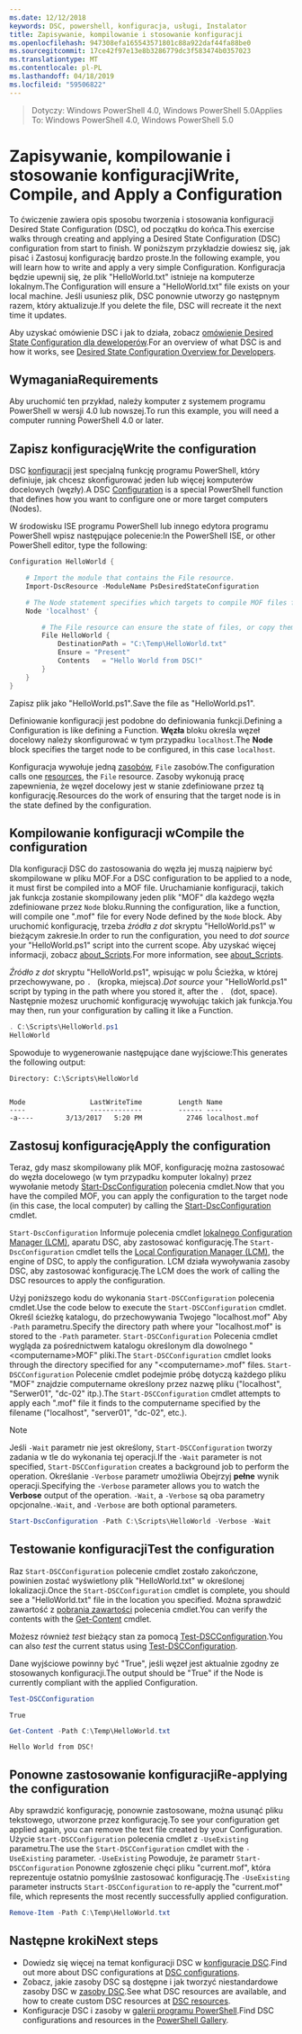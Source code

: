 ```yaml
---
ms.date: 12/12/2018
keywords: DSC, powershell, konfiguracja, usługi, Instalator
title: Zapisywanie, kompilowanie i stosowanie konfiguracji
ms.openlocfilehash: 947308efa165543571801c88a922daf44fa88be0
ms.sourcegitcommit: 17ce42f97e13e8b3286779dc3f583474b0357023
ms.translationtype: MT
ms.contentlocale: pl-PL
ms.lasthandoff: 04/18/2019
ms.locfileid: "59506822"
---
```

> <span data-ttu-id="a814c-103">Dotyczy: Windows PowerShell 4.0, Windows PowerShell 5.0</span><span class="sxs-lookup"><span data-stu-id="a814c-103">Applies To: Windows PowerShell 4.0, Windows PowerShell 5.0</span></span>

# <a name="write-compile-and-apply-a-configuration"></a><span data-ttu-id="a814c-104">Zapisywanie, kompilowanie i stosowanie konfiguracji</span><span class="sxs-lookup"><span data-stu-id="a814c-104">Write, Compile, and Apply a Configuration</span></span>

<span data-ttu-id="a814c-105">To ćwiczenie zawiera opis sposobu tworzenia i stosowania konfiguracji Desired State Configuration (DSC), od początku do końca.</span><span class="sxs-lookup"><span data-stu-id="a814c-105">This exercise walks through creating and applying a Desired State Configuration (DSC) configuration from start to finish.</span></span>
<span data-ttu-id="a814c-106">W poniższym przykładzie dowiesz się, jak pisać i Zastosuj konfigurację bardzo proste.</span><span class="sxs-lookup"><span data-stu-id="a814c-106">In the following example, you will learn how to write and apply a very simple Configuration.</span></span> <span data-ttu-id="a814c-107">Konfiguracja będzie upewnij się, że plik "HelloWorld.txt" istnieje na komputerze lokalnym.</span><span class="sxs-lookup"><span data-stu-id="a814c-107">The Configuration will ensure a "HelloWorld.txt" file exists on your local machine.</span></span> <span data-ttu-id="a814c-108">Jeśli usuniesz plik, DSC ponownie utworzy go następnym razem, który aktualizuje.</span><span class="sxs-lookup"><span data-stu-id="a814c-108">If you delete the file, DSC will recreate it the next time it updates.</span></span>

<span data-ttu-id="a814c-109">Aby uzyskać omówienie DSC i jak to działa, zobacz [omówienie Desired State Configuration dla deweloperów](../overview/overview.md).</span><span class="sxs-lookup"><span data-stu-id="a814c-109">For an overview of what DSC is and how it works, see [Desired State Configuration Overview for Developers](../overview/overview.md).</span></span>

## <a name="requirements"></a><span data-ttu-id="a814c-110">Wymagania</span><span class="sxs-lookup"><span data-stu-id="a814c-110">Requirements</span></span>

<span data-ttu-id="a814c-111">Aby uruchomić ten przykład, należy komputer z systemem programu PowerShell w wersji 4.0 lub nowszej.</span><span class="sxs-lookup"><span data-stu-id="a814c-111">To run this example, you will need a computer running PowerShell 4.0 or later.</span></span>

## <a name="write-the-configuration"></a><span data-ttu-id="a814c-112">Zapisz konfigurację</span><span class="sxs-lookup"><span data-stu-id="a814c-112">Write the configuration</span></span>

<span data-ttu-id="a814c-113">DSC [konfiguracji](configurations.md) jest specjalną funkcję programu PowerShell, który definiuje, jak chcesz skonfigurować jeden lub więcej komputerów docelowych (węzły).</span><span class="sxs-lookup"><span data-stu-id="a814c-113">A DSC [Configuration](configurations.md) is a special PowerShell function that defines how you want to configure one or more target computers (Nodes).</span></span>

<span data-ttu-id="a814c-114">W środowisku ISE programu PowerShell lub innego edytora programu PowerShell wpisz następujące polecenie:</span><span class="sxs-lookup"><span data-stu-id="a814c-114">In the PowerShell ISE, or other PowerShell editor, type the following:</span></span>

```powershell
Configuration HelloWorld {

    # Import the module that contains the File resource.
    Import-DscResource -ModuleName PsDesiredStateConfiguration

    # The Node statement specifies which targets to compile MOF files for, when this configuration is executed.
    Node 'localhost' {

        # The File resource can ensure the state of files, or copy them from a source to a destination with persistent updates.
        File HelloWorld {
            DestinationPath = "C:\Temp\HelloWorld.txt"
            Ensure = "Present"
            Contents   = "Hello World from DSC!"
        }
    }
}
```

<span data-ttu-id="a814c-115">Zapisz plik jako "HelloWorld.ps1".</span><span class="sxs-lookup"><span data-stu-id="a814c-115">Save the file as "HelloWorld.ps1".</span></span>

<span data-ttu-id="a814c-116">Definiowanie konfiguracji jest podobne do definiowania funkcji.</span><span class="sxs-lookup"><span data-stu-id="a814c-116">Defining a Configuration is like defining a Function.</span></span> <span data-ttu-id="a814c-117">**Węzła** bloku określa węzeł docelowy należy skonfigurować w tym przypadku `localhost`.</span><span class="sxs-lookup"><span data-stu-id="a814c-117">The **Node** block specifies the target node to be configured, in this case `localhost`.</span></span>

<span data-ttu-id="a814c-118">Konfiguracja wywołuje jedną [zasobów](../resources/resources.md), `File` zasobów.</span><span class="sxs-lookup"><span data-stu-id="a814c-118">The configuration calls one [resources](../resources/resources.md), the `File` resource.</span></span> <span data-ttu-id="a814c-119">Zasoby wykonują pracę zapewnienia, że węzeł docelowy jest w stanie zdefiniowane przez tą konfigurację.</span><span class="sxs-lookup"><span data-stu-id="a814c-119">Resources do the work of ensuring that the target node is in the state defined by the configuration.</span></span>

## <a name="compile-the-configuration"></a><span data-ttu-id="a814c-120">Kompilowanie konfiguracji w</span><span class="sxs-lookup"><span data-stu-id="a814c-120">Compile the configuration</span></span>

<span data-ttu-id="a814c-121">Dla konfiguracji DSC do zastosowania do węzła jej muszą najpierw być skompilowane w pliku MOF.</span><span class="sxs-lookup"><span data-stu-id="a814c-121">For a DSC configuration to be applied to a node, it must first be compiled into a MOF file.</span></span>
<span data-ttu-id="a814c-122">Uruchamianie konfiguracji, takich jak funkcja zostanie skompilowany jeden plik "MOF" dla każdego węzła zdefiniowane przez `Node` bloku.</span><span class="sxs-lookup"><span data-stu-id="a814c-122">Running the configuration, like a function, will compile one ".mof" file for every Node defined by the `Node` block.</span></span>
<span data-ttu-id="a814c-123">Aby uruchomić konfigurację, trzeba *źródła z dot* skryptu "HelloWorld.ps1" w bieżącym zakresie.</span><span class="sxs-lookup"><span data-stu-id="a814c-123">In order to run the configuration, you need to *dot source* your "HelloWorld.ps1" script into the current scope.</span></span>
<span data-ttu-id="a814c-124">Aby uzyskać więcej informacji, zobacz [about_Scripts](/powershell/module/microsoft.powershell.core/about/about_scripts?view=powershell-6#script-scope-and-dot-sourcing).</span><span class="sxs-lookup"><span data-stu-id="a814c-124">For more information, see [about_Scripts](/powershell/module/microsoft.powershell.core/about/about_scripts?view=powershell-6#script-scope-and-dot-sourcing).</span></span>

<!-- markdownlint-disable MD038 -->
<span data-ttu-id="a814c-125">*Źródło z dot* skryptu "HelloWorld.ps1", wpisując w polu Ścieżka, w której przechowywane, po `. ` (kropka, miejsca).</span><span class="sxs-lookup"><span data-stu-id="a814c-125">*Dot source* your "HelloWorld.ps1" script by typing in the path where you stored it, after the `. ` (dot, space).</span></span> <span data-ttu-id="a814c-126">Następnie możesz uruchomić konfigurację wywołując takich jak funkcja.</span><span class="sxs-lookup"><span data-stu-id="a814c-126">You may then, run your configuration by calling it like a Function.</span></span>
<!-- markdownlint-enable MD038 -->

```powershell
. C:\Scripts\HelloWorld.ps1
HelloWorld
```

<span data-ttu-id="a814c-127">Spowoduje to wygenerowanie następujące dane wyjściowe:</span><span class="sxs-lookup"><span data-stu-id="a814c-127">This generates the following output:</span></span>

```output
Directory: C:\Scripts\HelloWorld


Mode                LastWriteTime         Length Name
----                -------------         ------ ----
-a----        3/13/2017   5:20 PM           2746 localhost.mof
```

## <a name="apply-the-configuration"></a><span data-ttu-id="a814c-128">Zastosuj konfigurację</span><span class="sxs-lookup"><span data-stu-id="a814c-128">Apply the configuration</span></span>

<span data-ttu-id="a814c-129">Teraz, gdy masz skompilowany plik MOF, konfigurację można zastosować do węzła docelowego (w tym przypadku komputer lokalny) przez wywołanie metody [Start-DscConfiguration](/powershell/module/psdesiredstateconfiguration/start-dscconfiguration) polecenia cmdlet.</span><span class="sxs-lookup"><span data-stu-id="a814c-129">Now that you have the compiled MOF, you can apply the configuration to the target node (in this case, the local computer) by calling the [Start-DscConfiguration](/powershell/module/psdesiredstateconfiguration/start-dscconfiguration) cmdlet.</span></span>

<span data-ttu-id="a814c-130">`Start-DscConfiguration` Informuje polecenia cmdlet [lokalnego Configuration Manager (LCM)](../managing-nodes/metaConfig.md), aparatu DSC, aby zastosować konfigurację.</span><span class="sxs-lookup"><span data-stu-id="a814c-130">The `Start-DscConfiguration` cmdlet tells the [Local Configuration Manager (LCM)](../managing-nodes/metaConfig.md), the engine of DSC, to apply the configuration.</span></span>
<span data-ttu-id="a814c-131">LCM działa wywoływania zasoby DSC, aby zastosować konfigurację.</span><span class="sxs-lookup"><span data-stu-id="a814c-131">The LCM does the work of calling the DSC resources to apply the configuration.</span></span>

<span data-ttu-id="a814c-132">Użyj poniższego kodu do wykonania `Start-DSCConfiguration` polecenia cmdlet.</span><span class="sxs-lookup"><span data-stu-id="a814c-132">Use the code below to execute the `Start-DSCConfiguration` cmdlet.</span></span> <span data-ttu-id="a814c-133">Określ ścieżkę katalogu, do przechowywania Twojego "localhost.mof" Aby `-Path` parametru.</span><span class="sxs-lookup"><span data-stu-id="a814c-133">Specify the directory path where your "localhost.mof" is stored to the `-Path` parameter.</span></span> <span data-ttu-id="a814c-134">`Start-DSCConfiguration` Polecenia cmdlet wygląda za pośrednictwem katalogu określonym dla dowolnego "\<computername\>MOF" pliki.</span><span class="sxs-lookup"><span data-stu-id="a814c-134">The `Start-DSCConfiguration` cmdlet looks through the directory specified for any "\<computername\>.mof" files.</span></span> <span data-ttu-id="a814c-135">`Start-DSCConfiguration` Polecenie cmdlet podejmie próbę dotyczą każdego pliku "MOF" znajdzie computername określony przez nazwę pliku ("localhost", "Serwer01", "dc-02" itp.).</span><span class="sxs-lookup"><span data-stu-id="a814c-135">The `Start-DSCConfiguration` cmdlet attempts to apply each ".mof" file it finds to the computername specified by the filename ("localhost", "server01", "dc-02", etc.).</span></span>

> [!NOTE]
> <span data-ttu-id="a814c-136">Jeśli `-Wait` parametr nie jest określony, `Start-DSCConfiguration` tworzy zadania w tle do wykonania tej operacji.</span><span class="sxs-lookup"><span data-stu-id="a814c-136">If the `-Wait` parameter is not specified, `Start-DSCConfiguration` creates a background job to perform the operation.</span></span> <span data-ttu-id="a814c-137">Określanie `-Verbose` parametr umożliwia Obejrzyj **pełne** wynik operacji.</span><span class="sxs-lookup"><span data-stu-id="a814c-137">Specifying the `-Verbose` parameter allows you to watch the **Verbose** output of the operation.</span></span> <span data-ttu-id="a814c-138">`-Wait`, a `-Verbose` są oba parametry opcjonalne.</span><span class="sxs-lookup"><span data-stu-id="a814c-138">`-Wait`, and `-Verbose` are both optional parameters.</span></span>

```powershell
Start-DscConfiguration -Path C:\Scripts\HelloWorld -Verbose -Wait
```

## <a name="test-the-configuration"></a><span data-ttu-id="a814c-139">Testowanie konfiguracji</span><span class="sxs-lookup"><span data-stu-id="a814c-139">Test the configuration</span></span>

<span data-ttu-id="a814c-140">Raz `Start-DSCConfiguration` polecenie cmdlet zostało zakończone, powinien zostać wyświetlony plik "HelloWorld.txt" w określonej lokalizacji.</span><span class="sxs-lookup"><span data-stu-id="a814c-140">Once the `Start-DSCConfiguration` cmdlet is complete, you should see a "HelloWorld.txt" file in the location you specified.</span></span> <span data-ttu-id="a814c-141">Można sprawdzić zawartość z [pobrania zawartości](/powershell/module/microsoft.powershell.management/get-content) polecenia cmdlet.</span><span class="sxs-lookup"><span data-stu-id="a814c-141">You can verify the contents with the [Get-Content](/powershell/module/microsoft.powershell.management/get-content) cmdlet.</span></span>

<span data-ttu-id="a814c-142">Możesz również *test* bieżący stan za pomocą [Test-DSCConfiguration](/powershell/module/psdesiredstateconfiguration/Test-DSCConfiguration).</span><span class="sxs-lookup"><span data-stu-id="a814c-142">You can also *test* the current status using [Test-DSCConfiguration](/powershell/module/psdesiredstateconfiguration/Test-DSCConfiguration).</span></span>

<span data-ttu-id="a814c-143">Dane wyjściowe powinny być "True", jeśli węzeł jest aktualnie zgodny ze stosowanych konfiguracji.</span><span class="sxs-lookup"><span data-stu-id="a814c-143">The output should be "True" if the Node is currently compliant with the applied Configuration.</span></span>

```powershell
Test-DSCConfiguration
```

```output
True
```

```powershell
Get-Content -Path C:\Temp\HelloWorld.txt
```

```output
Hello World from DSC!
```

## <a name="re-applying-the-configuration"></a><span data-ttu-id="a814c-144">Ponowne zastosowanie konfiguracji</span><span class="sxs-lookup"><span data-stu-id="a814c-144">Re-applying the configuration</span></span>

<span data-ttu-id="a814c-145">Aby sprawdzić konfigurację, ponownie zastosowane, można usunąć pliku tekstowego, utworzone przez konfigurację.</span><span class="sxs-lookup"><span data-stu-id="a814c-145">To see your configuration get applied again, you can remove the text file created by your Configuration.</span></span> <span data-ttu-id="a814c-146">Użycie `Start-DSCConfiguration` polecenia cmdlet z `-UseExisting` parametru.</span><span class="sxs-lookup"><span data-stu-id="a814c-146">The use the `Start-DSCConfiguration` cmdlet with the `-UseExisting` parameter.</span></span> <span data-ttu-id="a814c-147">`-UseExisting` Powoduje, że parametr `Start-DSCConfiguration` Ponowne zgłoszenie chęci pliku "current.mof", która reprezentuje ostatnio pomyślnie zastosować konfigurację.</span><span class="sxs-lookup"><span data-stu-id="a814c-147">The `-UseExisting` parameter instructs `Start-DSCConfiguration` to re-apply the "current.mof" file, which represents the most recently successfully applied configuration.</span></span>

```powershell
Remove-Item -Path C:\Temp\HelloWorld.txt
```

## <a name="next-steps"></a><span data-ttu-id="a814c-148">Następne kroki</span><span class="sxs-lookup"><span data-stu-id="a814c-148">Next steps</span></span>

- <span data-ttu-id="a814c-149">Dowiedz się więcej na temat konfiguracji DSC w [konfiguracje DSC](configurations.md).</span><span class="sxs-lookup"><span data-stu-id="a814c-149">Find out more about DSC configurations at [DSC configurations](configurations.md).</span></span>
- <span data-ttu-id="a814c-150">Zobacz, jakie zasoby DSC są dostępne i jak tworzyć niestandardowe zasoby DSC w [zasoby DSC](../resources/resources.md).</span><span class="sxs-lookup"><span data-stu-id="a814c-150">See what DSC resources are available, and how to create custom DSC resources at [DSC resources](../resources/resources.md).</span></span>
- <span data-ttu-id="a814c-151">Konfiguracje DSC i zasoby w [galerii programu PowerShell](https://www.powershellgallery.com/).</span><span class="sxs-lookup"><span data-stu-id="a814c-151">Find DSC configurations and resources in the [PowerShell Gallery](https://www.powershellgallery.com/).</span></span>

